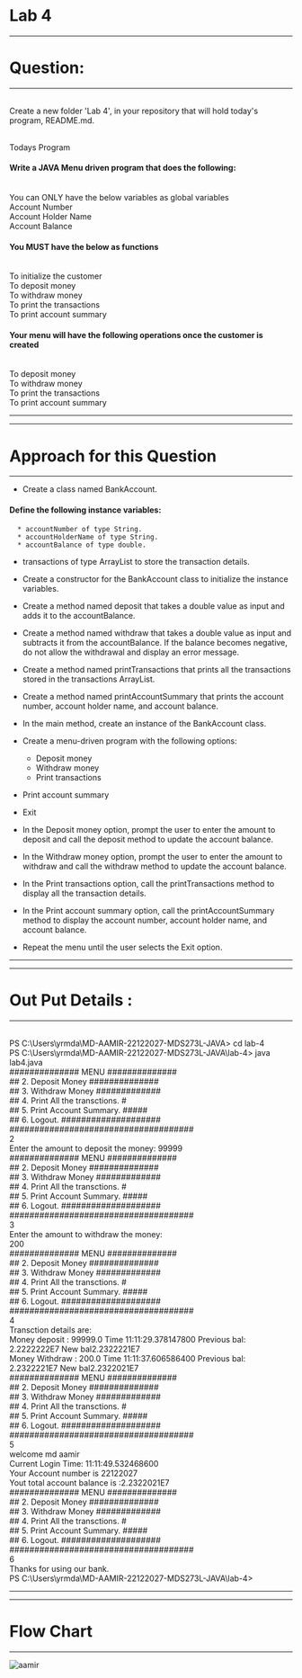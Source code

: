 

# Lab 4
***********************
# Question:
***********************
<br> Create a new folder 'Lab 4', in your repository that will hold today's program, README.md.

<br> Todays Program
 
#### Write a JAVA Menu driven program that does the following:
<br> You can ONLY have the below variables as global variables
<br> Account Number
<br> Account Holder Name
<br> Account Balance
#### You MUST have the below as functions
<br> To initialize the customer
<br> To deposit money
<br> To withdraw money
<br> To print the transactions
<br> To print account summary
#### Your menu will have the following operations once the customer is created
<br> To deposit money
<br> To withdraw money
<br> To print the transactions
<br> To print account summary

***********************************************************************************************************************************************************

******************************
# Approach for this Question
******************************

*  Create a class named BankAccount.
####  Define the following instance variables:
      * accountNumber of type String.
      * accountHolderName of type String.
      * accountBalance of type double.
* transactions of type ArrayList<String> to store the transaction details.
* Create a constructor for the BankAccount class to initialize the instance variables.
* Create a method named deposit that takes a double value as input and adds it to the accountBalance.
* Create a method named withdraw that takes a double value as input and subtracts it from the accountBalance. If the balance becomes negative, do not allow the withdrawal and display an error message.
* Create a method named printTransactions that prints all the transactions stored in the transactions ArrayList.
* Create a method named printAccountSummary that prints the account number, account holder name, and account balance.
* In the main method, create an instance of the BankAccount class.
* Create a menu-driven program with the following options:
    *  Deposit money
    *  Withdraw money
    *  Print transactions
*  Print account summary
*  Exit
*  In the Deposit money option, prompt the user to enter the amount to deposit and call the deposit method to update the account balance.
  
* In the Withdraw money option, prompt the user to enter the amount to withdraw and call the withdraw method to update the account balance.
* In the Print transactions option, call the printTransactions method to display all the transaction details.
* In the Print account summary option, call the printAccountSummary method to display the account number, account holder name, and account balance.
* Repeat the menu until the user selects the Exit option.
 
 ******************************************************************************************************************************************************************
 
 ****************************
 # Out Put Details :
 ****************************
<br> PS C:\Users\yrmda\MD-AAMIR-22122027-MDS273L-JAVA> cd lab-4
<br> PS C:\Users\yrmda\MD-AAMIR-22122027-MDS273L-JAVA\lab-4> java lab4.java
<br> ############## MENU ##############
<br> ## 2. Deposit Money ##############
<br> ## 3. Withdraw Money #############
<br> ## 4. Print All the transctions. #
<br> ## 5. Print Account Summary. #####
<br> ## 6. Logout. ####################
<br> #####################################
<br> 2
<br> Enter the amount to deposit the money: 99999
<br> ############## MENU ##############
<br> ## 2. Deposit Money ##############
<br> ## 3. Withdraw Money #############
<br> ## 4. Print All the transctions. #
<br> ## 5. Print Account Summary. #####
<br> ## 6. Logout. ####################
<br> #####################################
<br> 3
<br> Enter the amount to withdraw the money: 
<br> 200
<br> ############## MENU ##############
<br> ## 2. Deposit Money ##############
<br> ## 3. Withdraw Money #############
<br> ## 4. Print All the transctions. #
<br> ## 5. Print Account Summary. #####
<br> ## 6. Logout. ####################
<br> #####################################
<br> 4
<br> Transction details are: 
<br> Money deposit : 99999.0 Time 11:11:29.378147800 Previous bal: 2.2222222E7 New bal2.2322221E7
<br> Money Withdraw : 200.0 Time 11:11:37.606586400 Previous bal: 2.2322221E7 New bal2.2322021E7
<br> ############## MENU ##############
<br> ## 2. Deposit Money ##############
<br> ## 3. Withdraw Money #############
<br> ## 4. Print All the transctions. #
<br> ## 5. Print Account Summary. #####
<br> ## 6. Logout. ####################
<br> #####################################
<br> 5
<br> welcome md aamir
<br> Current Login Time: 11:11:49.532468600
<br>  Your Account number is 22122027
<br> Yout total account balance is :2.2322021E7
<br> ############## MENU ##############
<br> ## 2. Deposit Money ##############
<br> ## 3. Withdraw Money #############
<br> ## 4. Print All the transctions. #
<br> ## 5. Print Account Summary. #####
<br> ## 6. Logout. ####################
<br> #####################################
<br> 6
<br> Thanks for using our bank.
<br> PS C:\Users\yrmda\MD-AAMIR-22122027-MDS273L-JAVA\lab-4>
 
 ****************************************************************************************************************************************************************************
 
 
 ********************************
 # Flow Chart
 *********************************
 
 
 ![aamir](https://github.com/mdaamir6870/MD-AAMIR-22122027-MDS273L-JAVA/assets/97155542/d3693feb-aa09-4f8c-ba55-9af8a33628bb)

 
 
 

 
